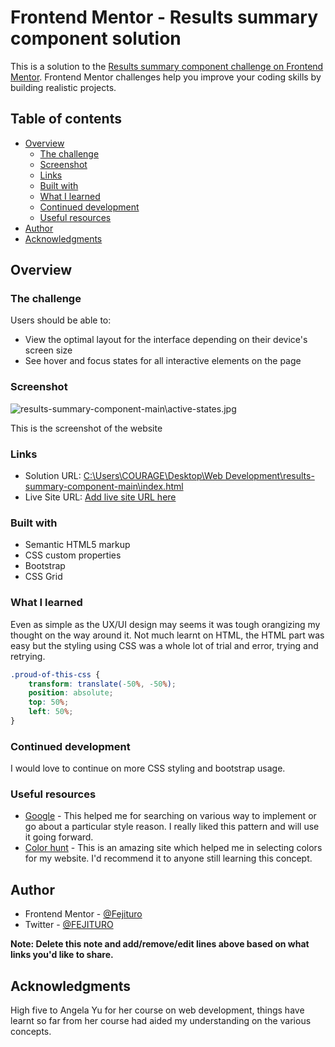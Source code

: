 # Frontend Mentor - Results summary component solution

This is a solution to the [Results summary component challenge on Frontend Mentor](https://www.frontendmentor.io/challenges/results-summary-component-CE_K6s0maV). Frontend Mentor challenges help you improve your coding skills by building realistic projects. 

## Table of contents

- [Overview](#overview)
  - [The challenge](#the-challenge)
  - [Screenshot](#screenshot)
  - [Links](#links)
  - [Built with](#built-with)
  - [What I learned](#what-i-learned)
  - [Continued development](#continued-development)
  - [Useful resources](#useful-resources)
- [Author](#author)
- [Acknowledgments](#acknowledgments)

## Overview

### The challenge

Users should be able to:

- View the optimal layout for the interface depending on their device's screen size
- See hover and focus states for all interactive elements on the page

### Screenshot

![results-summary-component-main\active-states.jpg](results-summary-component-main\active-states.jpg./screenshot.jpg)

This is the screenshot of the website 

### Links

- Solution URL: [C:\Users\COURAGE\Desktop\Web Development\results-summary-component-main\index.html](https://your-solution-url.com)
- Live Site URL: [Add live site URL here](https://your-live-site-url.com)

### Built with

- Semantic HTML5 markup
- CSS custom properties
- Bootstrap
- CSS Grid


### What I learned

Even as simple as the UX/UI design may seems it was tough orangizing my thought on the way around it. Not much learnt on HTML, the HTML part was easy but the styling using CSS was a whole lot of trial and error, trying and retrying. 

```css
.proud-of-this-css {
    transform: translate(-50%, -50%);
    position: absolute;
    top: 50%;
    left: 50%;
}
```

### Continued development

I would love to continue on more CSS styling and bootstrap usage.

### Useful resources

- [Google](https://www.google.com) - This helped me for searching on various way to implement or go about a particular style reason. I really liked this pattern and will use it going forward.
- [Color hunt](https://www.colorhunt.com) - This is an amazing site which helped me in selecting colors for my website. I'd recommend it to anyone still learning this concept.

## Author

- Frontend Mentor - [@Fejituro](https://www.frontendmentor.io/profile/Fejituro)
- Twitter - [@FEJITURO](https://www.twitter.com/yourusername)

**Note: Delete this note and add/remove/edit lines above based on what links you'd like to share.**

## Acknowledgments

High five to Angela Yu for her course on web development, things have learnt so far from her course had aided my understanding on the various concepts.
